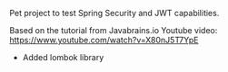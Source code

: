 Pet project to test Spring Security and JWT capabilities.

Based on the tutorial from Javabrains.io
Youtube video: https://www.youtube.com/watch?v=X80nJ5T7YpE

- Added lombok library
